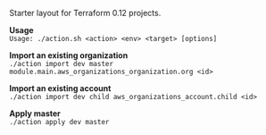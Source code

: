 Starter layout for Terraform 0.12 projects.

**Usage**  
`Usage: ./action.sh <action> <env> <target> [options]`

**Import an existing organization**  
`./action import dev master module.main.aws_organizations_organization.org <id>`

**Import an existing account**  
`./action import dev child aws_organizations_account.child <id>`

**Apply master**  
`./action apply dev master`
